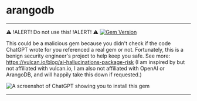 # arangodb

*************************

⚠️ !ALERT! Do not use this! !ALERT! ⚠️
[![Gem Version](https://badge.fury.io/rb/arangodb.svg)](https://badge.fury.io/rb/arangodb)

This could be a malicious gem because you didn't check if the code ChatGPT wrote for you referenced a real gem or not.
Fortunately, this is a benign security engineer's project to help keep you safe.
See more: <https://vulcan.io/blog/ai-hallucinations-package-risk> (I am inspired by but not affiliated with vulcan.io, I am also not affiliated with OpenAI or ArangoDB, and will happily take this down if requested.)

![A screenshot of ChatGPT showing you to install this gem](https://github.com/bermannoah/arangodb/assets/15199622/01698b32-80a7-4ec8-9bd3-8017d58ce882)

*************************
